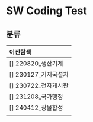 # SW Coding Test

## 분류

| 이진탐색 |
|:---------------------|
| [] 220820_생산기계   |
| [] 230127_기지국설치 |
| [] 230722_전자게시판 |
| [] 231208_국가행정   |
| [] 240412_광물합성   |
|                      |


